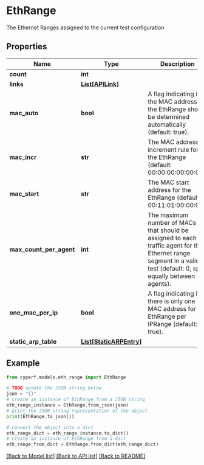 # EthRange

The Ethernet Ranges assigned to the current test configuration

## Properties

Name | Type | Description | Notes
------------ | ------------- | ------------- | -------------
**count** | **int** |  | [optional] 
**links** | [**List[APILink]**](APILink.md) |  | [optional] 
**mac_auto** | **bool** | A flag indicating if the MAC address for the EthRange should be determined automatically (default: true). | 
**mac_incr** | **str** | The MAC address increment rule for the EthRange (default: 00:00:00:00:00:01). | [optional] 
**mac_start** | **str** | The MAC start address for the EthRange (default: 00:11:01:00:00:01). | [optional] 
**max_count_per_agent** | **int** | The maximum number of MACs that should be assigned to each traffic agent for this Ethernet range segment in a valid test (default: 0, split equally between agents). | [optional] 
**one_mac_per_ip** | **bool** | A flag indicating if there is only one MAC address for the EthRange per IPRange (default: true). | [optional] 
**static_arp_table** | [**List[StaticARPEntry]**](StaticARPEntry.md) |  | [optional] 

## Example

```python
from cyperf.models.eth_range import EthRange

# TODO update the JSON string below
json = "{}"
# create an instance of EthRange from a JSON string
eth_range_instance = EthRange.from_json(json)
# print the JSON string representation of the object
print(EthRange.to_json())

# convert the object into a dict
eth_range_dict = eth_range_instance.to_dict()
# create an instance of EthRange from a dict
eth_range_from_dict = EthRange.from_dict(eth_range_dict)
```
[[Back to Model list]](../README.md#documentation-for-models) [[Back to API list]](../README.md#documentation-for-api-endpoints) [[Back to README]](../README.md)


